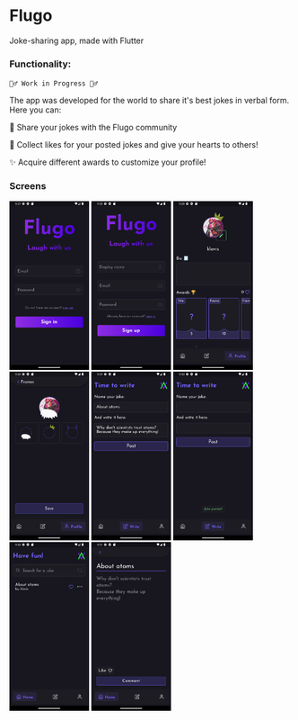# Flugo

Joke-sharing app, made with Flutter

### Functionality:

```
👷‍♂️ Work in Progress 👷‍♂️
```

The app was developed for the world to share it's best jokes in verbal form. Here you can:

🤣 Share your jokes with the Flugo community

💖 Collect likes for your posted jokes and give your hearts to others!

✨ Acquire different awards to customize your profile!

### Screens

<img src="showcase/screenshots/1.png" height="300em" /> <img src="showcase/screenshots/2.png" height="300em" />
<img src="showcase/screenshots/3.png" height="300em" />
<img src="showcase/screenshots/4.png" height="300em" />
<img src="showcase/screenshots/5.png" height="300em" />
<img src="showcase/screenshots/6.png" height="300em" />
<img src="showcase/screenshots/7.png" height="300em" />
<img src="showcase/screenshots/8.png" height="300em" />
